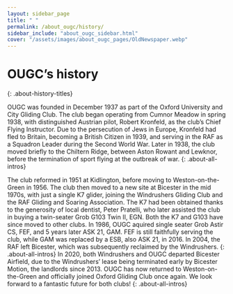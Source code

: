 ```yaml
---
layout: sidebar_page
title: " "
permalink: /about_ougc/history/
sidebar_include: "about_ougc_sidebar.html"
cover: "/assets/images/about_ougc_pages/OldNewspaper.webp"
---
```



# OUGC’s history
{: .about-history-titles}

OUGC was founded in December 1937 as part of the Oxford University and City Gliding Club. The club began operating from Cumnor Meadow in spring 1938, with distinguished Austrian pilot, Robert Kronfeld, as the club’s Chief Flying Instructor. Due to the persecution of Jews in Europe, Kronfeld had fled to Britain, becoming a British Citizen in 1939, and serving in the RAF as a Squadron Leader during the Second World War. Later in 1938, the club moved briefly to the Chiltern Ridge, between Aston Rowant and Lewknor, before the termination of sport flying at the outbreak of war.
{: .about-all-intros}

The club reformed in 1951 at Kidlington, before moving to Weston-on-the-Green in 1956. The club then moved to a new site at Bicester in the mid 1970s, with just a single K7 glider, joining the Windrushers Gliding Club and the RAF Gliding and Soaring Association. The K7 had been obtained thanks to the generosity of local dentist, Peter Pratelli, who later assisted the club in buying a twin-seater Grob G103 Twin II, EGN. Both the K7 and G103 have since moved to other clubs. In 1986, OUGC aquired single seater Grob Astir CS, FEF, and 5 years later ASK 21, GAM. FEF is still faithfully serving the club, while GAM was replaced by a ESB, also ASK 21, in 2016. In 2004, the RAF left Bicester, which was subsequently reclaimed by the Windrushers.
{: .about-all-intros}
In 2020, both Windrushers and OUGC departed Bicester Airfield, due to the Windrushers’ lease being terminated early by Bicester Motion, the landlords since 2013. OUGC has now returned to Weston-on-the-Green and officially joined Oxford Gliding Club once again. We look forward to a fantastic future for both clubs!
{: .about-all-intros}